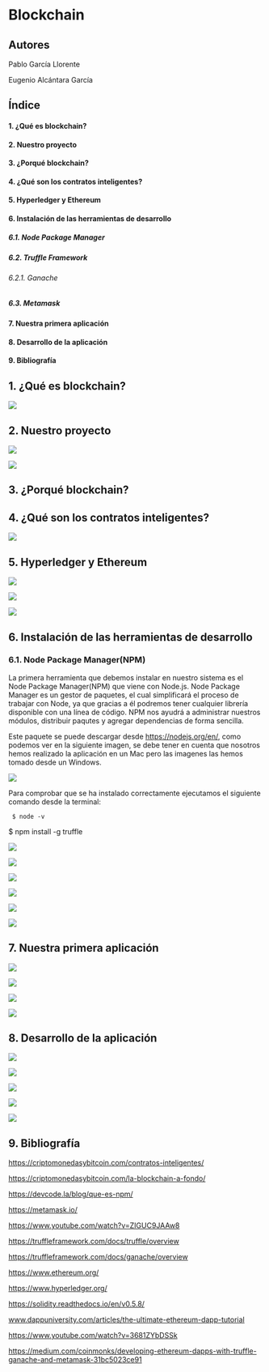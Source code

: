 # Blockchain

## Autores

  Pablo García Llorente
  
  Eugenio Alcántara García
  

## Índice

  ####   1. ¿Qué es blockchain?
  
  ####   2. Nuestro proyecto
  
  ####   3. ¿Porqué blockchain?
  
  ####   4. ¿Qué son los contratos inteligentes?
  
  ####   5. Hyperledger y Ethereum
  
  ####   6. Instalación de las herramientas de desarrollo
  #####     6.1. Node Package Manager
  #####     6.2. Truffle Framework
  ######    6.2.1. Ganache
  #####     6.3. Metamask
  
  ####   7. Nuestra primera aplicación
  
  ####   8. Desarrollo de la aplicación
  
  ####   9. Bibliografía
  
##   1. ¿Qué es blockchain?

 ![](./imagenes/ethereum_blockchain_nodes_diagram.png)
  
##   2. Nuestro proyecto

 ![](./imagenes/web_application_diagram.png)
  
 ![](./imagenes/dapp_diagram.png)
 
##   3. ¿Porqué blockchain?
  
##   4. ¿Qué son los contratos inteligentes?

![](./imagenes/contratosInteligentes.jpg)
  
##   5. Hyperledger y Ethereum

![](./imagenes/EthereumLogo.png)

![](./imagenes/EthereumPrices.png)

![](./imagenes/HyperledgerLogo.png)
  
##   6. Instalación de las herramientas de desarrollo

### 6.1. Node Package Manager(NPM)

La primera herramienta que debemos instalar en nuestro sistema es el Node Package Manager(NPM) que viene con Node.js. Node Package Manager es un gestor de paquetes, el cual simplificará el proceso de trabajar con Node, ya que gracias a él podremos tener cualquier librería disponible con una línea de código. NPM nos ayudrá a administrar nuestros módulos, distribuir paqutes y agregar dependencias de forma sencilla. 

Este paquete se puede descargar desde https://nodejs.org/en/, como podemos ver en la siguiente imagen, se debe tener en cuenta que nosotros hemos realizado la aplicación en un Mac pero las imagenes las hemos tomado desde un Windows.

![](./imagenes/npm.PNG)

Para comprobar que se ha instalado correctamente ejecutamos el siguiente comando desde la terminal:

     $ node -v
 
  
  $ npm install -g truffle
  
 

![](.imagenes/Metamask+Ganache+Truffle.png)

![](./imagenes/TruffleSuite.PNG)

![](./imagenes/Truffle.PNG)

![](./imagenes/Ganache.PNG)

![](./imagenes/GanacheCuentas1.png)

![](./imagenes/metamask.PNG)
  
##   7. Nuestra primera aplicación

![](./imagenes/TruffleConsoleV1.png)

![](./imagenes/contratoV1.png)

![](./imagenes/jsV1.png)

![](./imagenes/CompilarContratosV1.png)
  
##   8. Desarrollo de la aplicación

![](./imagenes/CompilarContratoV2.png)

![](./imagenes/EjecucionContratoV2.png)

![](./imagenes/TestV2.png)

![](./imagenes/TestV2Fallo.png)

![](./imagenes/contratoV2.png)

##   9. Bibliografía

https://criptomonedasybitcoin.com/contratos-inteligentes/

https://criptomonedasybitcoin.com/la-blockchain-a-fondo/

https://devcode.la/blog/que-es-npm/

https://metamask.io/

https://www.youtube.com/watch?v=ZIGUC9JAAw8

https://truffleframework.com/docs/truffle/overview

https://truffleframework.com/docs/ganache/overview

https://www.ethereum.org/

https://www.hyperledger.org/

https://solidity.readthedocs.io/en/v0.5.8/

www.dappuniversity.com/articles/the-ultimate-ethereum-dapp-tutorial

https://www.youtube.com/watch?v=3681ZYbDSSk

https://medium.com/coinmonks/developing-ethereum-dapps-with-truffle-ganache-and-metamask-31bc5023ce91


